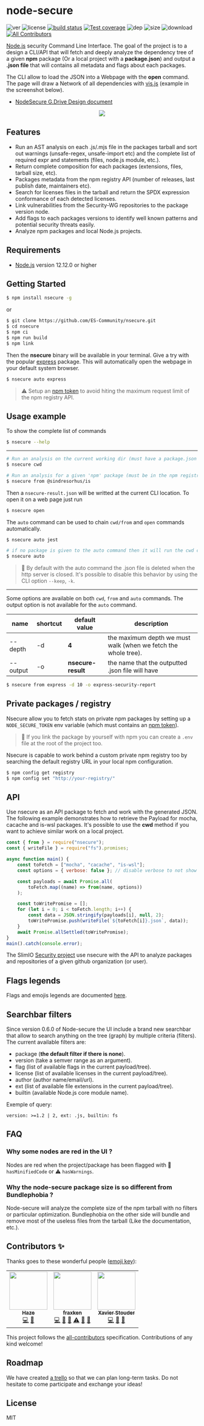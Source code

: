 # node-secure
![ver](https://img.shields.io/github/package-json/v/ES-Community/node-secure?style=flat-square)
![license](https://img.shields.io/github/license/ES-Community/node-secure?style=flat-square)
[![build status][travis-image]][travis-url]
[![Test coverage][codecov-image]][codecov-url]
![dep](https://img.shields.io/david/ES-Community/node-secure?style=flat-square)
![size](https://img.shields.io/bundlephobia/min/nsecure?style=flat-square)
![download](https://img.shields.io/npm/dw/nsecure?style=flat-square)<!-- ALL-CONTRIBUTORS-BADGE:START - Do not remove or modify this section --> [![All Contributors](https://img.shields.io/badge/all_contributors-3-orange.svg?style=flat-square)](#contributors-)
<!-- ALL-CONTRIBUTORS-BADGE:END -->

[Node.js](https://nodejs.org/en/) security Command Line Interface. The goal of the project is to a design a CLI/API that will fetch and deeply analyze the dependency tree of a given **npm** package (Or a local project with a **package.json**) and output a **.json file** that will contains all metadata and flags about each packages.

The CLI allow to load the JSON into a Webpage with the **open** command. The page will draw a Network of all dependencies with [vis.js](https://visjs.org/) (example in the screenshot below).

- [NodeSecure G.Drive Design document](https://docs.google.com/document/d/1853Uwup9mityAYqAOnen1KSqSA6hlBgpKU0u0ygGY4Y/edit?usp=sharing)

<p align="center">
<img src="https://i.imgur.com/3xnTGBl.png">
</p>

## Features

- Run an AST analysis on each .js/.mjs file in the packages tarball and sort out warnings (unsafe-regex, unsafe-import etc) and the complete list of required expr and statements (files, node.js module, etc.).
- Return complete composition for each packages (extensions, files, tarball size, etc).
- Packages metadata from the npm registry API (number of releases, last publish date, maintainers etc).
- Search for licenses files in the tarball and return the SPDX expression conformance of each detected licenses.
- Link vulnerabilities from the Security-WG repositories to the package version node.
- Add flags to each packages versions to identify well known patterns and potential security threats easily.
- Analyze npm packages and local Node.js projects.

## Requirements

- [Node.js](https://nodejs.org/en/) version 12.12.0 or higher

## Getting Started

```bash
$ npm install nsecure -g
```

or

```bash
$ git clone https://github.com/ES-Community/nsecure.git
$ cd nsecure
$ npm ci
$ npm run build
$ npm link
```

Then the **nsecure** binary will be available in your terminal. Give a try with the popular [express](http://expressjs.com/) package. This will automatically open the webpage in your default system browser.
```bash
$ nsecure auto express
```

> ⚠️ Setup an [npm token](https://github.com/ES-Community/nsecure#private-packages--registry) to avoid hiting the maximum request limit of the npm registry API.

## Usage example

To show the complete list of commands
```bash
$ nsecure --help
```

---

```bash
# Run an analysis on the current working dir (must have a package.json file).
$ nsecure cwd

# Run an analysis for a given 'npm' package (must be in the npm registry).
$ nsecure from @sindresorhus/is
```

Then a `nsecure-result.json` will be writted at the current CLI location. To open it on a web page just run

```bash
$ nsecure open
```

The `auto` command can be used to chain `cwd/from` and `open` commands automatically.

```bash
$ nsecure auto jest

# if no package is given to the auto command then it will run the cwd command instead of from.
$ nsecure auto
```

> 👀 By default with the auto command the .json file is deleted when the http server is closed. It's possible to disable this behavior by using the CLI option `--keep`, `-k`.

---
Some options are available on both `cwd`, `from` and `auto` commands. The output option is not available for the `auto` command.

| name | shortcut | default value | description |
| --- | --- | --- | --- |
| --depth | -d | **4** | the maximum depth we must walk (when we fetch the whole tree). |
| --output | -o | **nsecure-result** | the name that the outputted .json file will have |

```bash
$ nsecure from express -d 10 -o express-security-report
```

## Private packages / registry

Nsecure allow you to fetch stats on private npm packages by setting up a `NODE_SECURE_TOKEN` env variable (which must contains an [npm token](https://docs.npmjs.com/creating-and-viewing-authentication-tokens)).

> 💬 If you link the package by yourself with npm you can create a `.env` file at the root of the project too.

Nsecure is capable to work behind a custom private npm registry too by searching the default registry URL in your local npm configuration.

```bash
$ npm config get registry
$ npm config set "http://your-registry/"
```

## API
Use nsecure as an API package to fetch and work with the generated JSON. The following example demonstrates how to retrieve the Payload for mocha, cacache and is-wsl packages. It's possible to use the **cwd** method if you want to achieve similar work on a local project.

```js
const { from } = require("nsecure");
const { writeFile } = require("fs").promises;

async function main() {
    const toFetch = ["mocha", "cacache", "is-wsl"];
    const options = { verbose: false }; // disable verbose to not show the spinners

    const payloads = await Promise.all(
        toFetch.map((name) => from(name, options))
    );

    const toWritePromise = [];
    for (let i = 0; i < toFetch.length; i++) {
        const data = JSON.stringify(payloads[i], null, 2);
        toWritePromise.push(writeFile(`${toFetch[i]}.json`, data));
    }
    await Promise.allSettled(toWritePromise);
}
main().catch(console.error);
```

The SlimIO [Security project](https://github.com/SlimIO/Security) use nsecure with the API to analyze packages and repositories of a given github organization (or user).

## Flags legends

Flags and emojis legends are documented [here](./FLAGS.md).

## Searchbar filters

Since version 0.6.0 of Node-secure the UI include a brand new searchbar that allow to search anything on the tree (graph) by multiple criteria (filters). The current available filters are:

- package (**the default filter if there is none**).
- version (take a semver range as an argument).
- flag (list of available flags in the current payload/tree).
- license (list of available licenses in the current payload/tree).
- author (author name/email/url).
- ext (list of available file extensions in the current payload/tree).
- builtin (available Node.js core module name).

Exemple of query:

```
version: >=1.2 | 2, ext: .js, builtin: fs
```

## FAQ

### Why some nodes are red in the UI ?
Nodes are red when the project/package has been flagged with 🔬 `hasMinifiedCode` or ⚠️ `hasWarnings`.

### Why the node-secure package size is so different from Bundlephobia ?
Node-secure will analyze the complete size of the npm tarball with no filters or particular optimization. Bundlephobia on the
other side will bundle and remove most of the useless files from the tarball (Like the documentation, etc.).

## Contributors ✨

Thanks goes to these wonderful people ([emoji key](https://allcontributors.org/docs/en/emoji-key)):

<!-- ALL-CONTRIBUTORS-LIST:START - Do not remove or modify this section -->
<!-- prettier-ignore-start -->
<!-- markdownlint-disable -->
<table>
  <tr>
    <td align="center"><a href="https://mickaelcroquet.fr"><img src="https://avatars2.githubusercontent.com/u/23740372?v=4" width="100px;" alt=""/><br /><sub><b>Haze</b></sub></a><br /><a href="https://github.com/ES-Community/nsecure/commits?author=CroquetMickael" title="Code">💻</a> <a href="#design-CroquetMickael" title="Design">🎨</a></td>
    <td align="center"><a href="https://www.linkedin.com/in/thomas-gentilhomme/"><img src="https://avatars3.githubusercontent.com/u/4438263?v=4" width="100px;" alt=""/><br /><sub><b>fraxken</b></sub></a><br /><a href="https://github.com/ES-Community/nsecure/commits?author=fraxken" title="Code">💻</a> <a href="https://github.com/ES-Community/nsecure/issues?q=author%3Afraxken" title="Bug reports">🐛</a> <a href="#blog-fraxken" title="Blogposts">📝</a> <a href="https://github.com/ES-Community/nsecure/commits?author=fraxken" title="Tests">⚠️</a> <a href="https://github.com/ES-Community/nsecure/commits?author=fraxken" title="Documentation">📖</a> <a href="#design-fraxken" title="Design">🎨</a></td>
    <td align="center"><a href="https://stouder.io"><img src="https://avatars2.githubusercontent.com/u/2575182?v=4" width="100px;" alt=""/><br /><sub><b>Xavier Stouder</b></sub></a><br /><a href="https://github.com/ES-Community/nsecure/commits?author=Xstoudi" title="Code">💻</a> <a href="#design-Xstoudi" title="Design">🎨</a> <a href="https://github.com/ES-Community/nsecure/commits?author=Xstoudi" title="Documentation">📖</a></td>
  </tr>
</table>

<!-- markdownlint-enable -->
<!-- prettier-ignore-end -->
<!-- ALL-CONTRIBUTORS-LIST:END -->

This project follows the [all-contributors](https://github.com/all-contributors/all-contributors) specification. Contributions of any kind welcome!

## Roadmap

We have created [a trello](https://trello.com/b/IY6lQ1A1/node-secure) so that we can plan long-term tasks. Do not hesitate to come participate and exchange your ideas!

## License
MIT

[travis-image]: https://img.shields.io/travis/com/ES-Community/node-secure/master.svg?style=flat-square
[travis-url]: https://travis-ci.com/ES-Community/node-secure
[codecov-image]: https://img.shields.io/codecov/c/github/ES-Community/node-secure.svg?style=flat-square
[codecov-url]: https://codecov.io/github/ES-Community/node-secure
